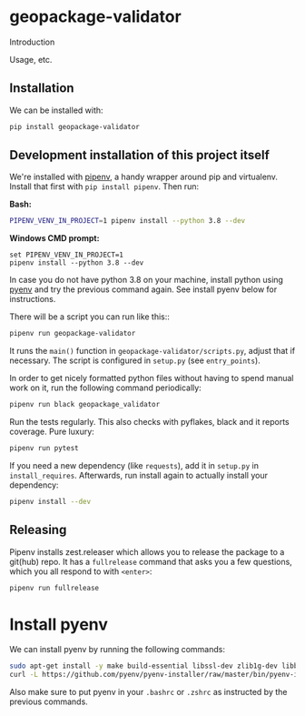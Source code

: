 # geopackage-validator
Introduction

Usage, etc.


## Installation

We can be installed with:

```bash
pip install geopackage-validator
```


## Development installation of this project itself

We're installed with [pipenv](https://docs.pipenv.org/), a handy wrapper
around pip and virtualenv. Install that first with `pip install pipenv`. Then run:

**Bash:**
```bash
PIPENV_VENV_IN_PROJECT=1 pipenv install --python 3.8 --dev
```

**Windows CMD prompt:**
```
set PIPENV_VENV_IN_PROJECT=1
pipenv install --python 3.8 --dev
```


In case you do not have python 3.8 on your machine, install python using 
[pyenv](https://github.com/pyenv/pyenv) and try the previous command again.
See install pyenv below for instructions. 

There will be a script you can run like this::

```bash
pipenv run geopackage-validator
```

It runs the `main()` function in `geopackage-validator/scripts.py`,
adjust that if necessary. The script is configured in `setup.py` (see
`entry_points`).

In order to get nicely formatted python files without having to spend manual
work on it, run the following command periodically:

```bash
pipenv run black geopackage_validator
```

Run the tests regularly. This also checks with pyflakes, black and it reports
coverage. Pure luxury:

```bash
pipenv run pytest
```

If you need a new dependency (like `requests`), add it in `setup.py` in
`install_requires`. Afterwards, run install again to actually install your
dependency:

```bash
pipenv install --dev
```

## Releasing 
Pipenv installs zest.releaser which allows you to release the package to a git(hub) repo. It has a 
`fullrelease` command that asks you a few questions, which you all respond to with `<enter>`:

```bash
pipenv run fullrelease
```
# Install pyenv
We can install pyenv by running the following commands: 

```bash
sudo apt-get install -y make build-essential libssl-dev zlib1g-dev libbz2-dev libreadline-dev libsqlite3-dev wget curl llvm libncurses5-dev libncursesw5-dev xz-utils tk-dev libffi-dev liblzma-dev
curl -L https://github.com/pyenv/pyenv-installer/raw/master/bin/pyenv-installer | bash
```

Also make sure to put pyenv in your `.bashrc` or `.zshrc` as instructed by the previous commands. 

